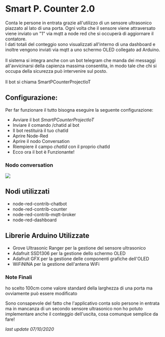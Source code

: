 # Smart P. Counter 2.0
Conta le persone in entrata grazie all'utilizzo di un sensore ultrasonico piazzato al lato di una porta.
Ogni volta che il sensore viene attraversato viene inviato un "1" via mqtt a node red che si occuperà di aggiornare il contatore.</br>
I dati totali del conteggio sono visualizzati all'interno di una dashboard e inoltre vengono inviati via mqtt a uno schermo OLED collegato ad Arduino.</br></br>
Il sistema si integra anche con un bot telegram che manda dei messaggi all'avvicinarsi della capienza massima consentita, in modo tale che chi si occupa della sicurezza
può intervenire sul posto. </br></br>
Il bot si chiama SmartPCounterProjectIoT

## Configurazione:
Per far funzionare il tutto bisogna eseguire la seguente configurazione:
 * Avviare il bot _SmartPCounterProjectIoT_
 * Inviare il comando /chatid al bot
 * Il bot restituirà il tuo chatId
 * Aprire Node-Red
 * Aprire il nodo Conversation
 * Riempiere il campo _chatId_ con il proprio chatId
 * Ecco ora il bot è Funzionante!
 
 ### Nodo conversation
 ![](../Conversation.PNG)

## Nodi utilizzati
 - node-red-contrib-chatbot
 - node-red-contrib-counter 
 - node-red-contrib-mqtt-broker
 - node-red-dashboard
 
## Librerie Arduino Utilizzate
 * Grove Ultrasonic Ranger per la gestione del sensore ultrasonico
 * Adafruit SSD1306 per la gestione dello schermo OLED
 * Adafruit GFX per la gestione delle componenti grafiche dell'OLED
 * WiFiNINA per la gestione dell'antena WiFi


### Note Finali
ho scelto 100cm come valore standard della larghezza di una porta ma ovviamente può essere modificato

Sono consapevole del fatto che l'applicativo conta solo persone in entrata ma in mancanza di un secondo sensore ultrasonico non ho potuto implementare anche il conteggio dell'uscita, cosa comunque semplice da fare!


_last update 07/10/2020_




